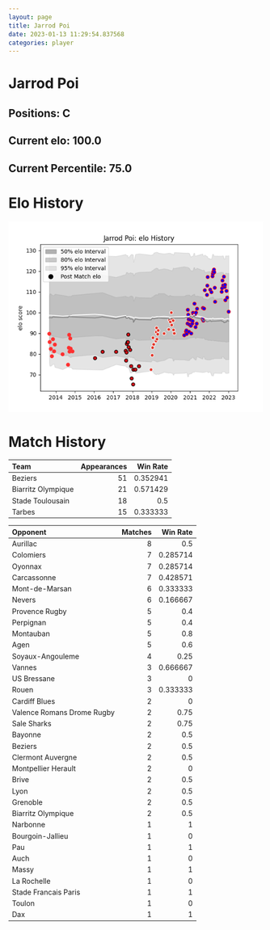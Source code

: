 ```yaml
---  
layout: page  
title: Jarrod Poi  
date: 2023-01-13 11:29:54.837568  
categories: player  
---
```

# Jarrod Poi

## Positions: C

## Current elo: 100.0

## Current Percentile: 75.0

# Elo History


![elo history](history_JarrodPoi.png)
# Match History


| Team               |   Appearances |   Win Rate |
|:-------------------|--------------:|-----------:|
| Beziers            |            51 |   0.352941 |
| Biarritz Olympique |            21 |   0.571429 |
| Stade Toulousain   |            18 |   0.5      |
| Tarbes             |            15 |   0.333333 |

| Opponent                   |   Matches |   Win Rate |
|:---------------------------|----------:|-----------:|
| Aurillac                   |         8 |   0.5      |
| Colomiers                  |         7 |   0.285714 |
| Oyonnax                    |         7 |   0.285714 |
| Carcassonne                |         7 |   0.428571 |
| Mont-de-Marsan             |         6 |   0.333333 |
| Nevers                     |         6 |   0.166667 |
| Provence Rugby             |         5 |   0.4      |
| Perpignan                  |         5 |   0.4      |
| Montauban                  |         5 |   0.8      |
| Agen                       |         5 |   0.6      |
| Soyaux-Angouleme           |         4 |   0.25     |
| Vannes                     |         3 |   0.666667 |
| US Bressane                |         3 |   0        |
| Rouen                      |         3 |   0.333333 |
| Cardiff Blues              |         2 |   0        |
| Valence Romans Drome Rugby |         2 |   0.75     |
| Sale Sharks                |         2 |   0.75     |
| Bayonne                    |         2 |   0.5      |
| Beziers                    |         2 |   0.5      |
| Clermont Auvergne          |         2 |   0.5      |
| Montpellier Herault        |         2 |   0        |
| Brive                      |         2 |   0.5      |
| Lyon                       |         2 |   0.5      |
| Grenoble                   |         2 |   0.5      |
| Biarritz Olympique         |         2 |   0.5      |
| Narbonne                   |         1 |   1        |
| Bourgoin-Jallieu           |         1 |   0        |
| Pau                        |         1 |   1        |
| Auch                       |         1 |   0        |
| Massy                      |         1 |   1        |
| La Rochelle                |         1 |   0        |
| Stade Francais Paris       |         1 |   1        |
| Toulon                     |         1 |   0        |
| Dax                        |         1 |   1        |